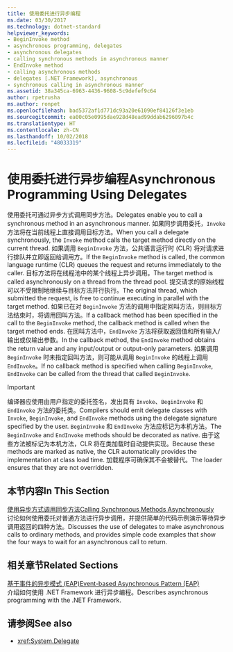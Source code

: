 ```yaml
---
title: 使用委托进行异步编程
ms.date: 03/30/2017
ms.technology: dotnet-standard
helpviewer_keywords:
- BeginInvoke method
- asynchronous programming, delegates
- asynchronous delegates
- calling synchronous methods in asynchronous manner
- EndInvoke method
- calling asynchronous methods
- delegates [.NET Framework], asynchronous
- synchronous calling in asynchronous manner
ms.assetid: 38a345ca-6963-4436-9608-5c9defef9c64
author: rpetrusha
ms.author: ronpet
ms.openlocfilehash: bad5372af1d771dc93a20e61090ef84126f3e1eb
ms.sourcegitcommit: ea00c05e0995dae928d48ead99ddab6296097b4c
ms.translationtype: HT
ms.contentlocale: zh-CN
ms.lasthandoff: 10/02/2018
ms.locfileid: "48033319"
---
```

# <a name="asynchronous-programming-using-delegates"></a><span data-ttu-id="29b34-102">使用委托进行异步编程</span><span class="sxs-lookup"><span data-stu-id="29b34-102">Asynchronous Programming Using Delegates</span></span>
<span data-ttu-id="29b34-103">使用委托可通过异步方式调用同步方法。</span><span class="sxs-lookup"><span data-stu-id="29b34-103">Delegates enable you to call a synchronous method in an asynchronous manner.</span></span> <span data-ttu-id="29b34-104">如果同步调用委托，`Invoke` 方法将在当前线程上直接调用目标方法。</span><span class="sxs-lookup"><span data-stu-id="29b34-104">When you call a delegate synchronously, the `Invoke` method calls the target method directly on the current thread.</span></span> <span data-ttu-id="29b34-105">如果调用 `BeginInvoke` 方法，公共语言运行时 (CLR) 将对请求进行排队并立即返回给调用方。</span><span class="sxs-lookup"><span data-stu-id="29b34-105">If the `BeginInvoke` method is called, the common language runtime (CLR) queues the request and returns immediately to the caller.</span></span> <span data-ttu-id="29b34-106">目标方法将在线程池中的某个线程上异步调用。</span><span class="sxs-lookup"><span data-stu-id="29b34-106">The target method is called asynchronously on a thread from the thread pool.</span></span> <span data-ttu-id="29b34-107">提交请求的原始线程可以不受限制地继续与目标方法并行执行。</span><span class="sxs-lookup"><span data-stu-id="29b34-107">The original thread, which submitted the request, is free to continue executing in parallel with the target method.</span></span> <span data-ttu-id="29b34-108">如果已在对 `BeginInvoke` 方法的调用中指定回叫方法，则目标方法结束时，将调用回叫方法。</span><span class="sxs-lookup"><span data-stu-id="29b34-108">If a callback method has been specified in the call to the `BeginInvoke` method, the callback method is called when the target method ends.</span></span> <span data-ttu-id="29b34-109">在回叫方法中，`EndInvoke` 方法将获取返回值和所有输入/输出或仅输出参数。</span><span class="sxs-lookup"><span data-stu-id="29b34-109">In the callback method, the `EndInvoke` method obtains the return value and any input/output or output-only parameters.</span></span> <span data-ttu-id="29b34-110">如果调用 `BeginInvoke` 时未指定回叫方法，则可能从调用 `BeginInvoke` 的线程上调用 `EndInvoke`。</span><span class="sxs-lookup"><span data-stu-id="29b34-110">If no callback method is specified when calling `BeginInvoke`, `EndInvoke` can be called from the thread that called `BeginInvoke`.</span></span>  
  
> [!IMPORTANT]
>  <span data-ttu-id="29b34-111">编译器应使用由用户指定的委托签名，发出具有 `Invoke`、`BeginInvoke` 和 `EndInvoke` 方法的委托类。</span><span class="sxs-lookup"><span data-stu-id="29b34-111">Compilers should emit delegate classes with `Invoke`, `BeginInvoke`, and `EndInvoke` methods using the delegate signature specified by the user.</span></span> <span data-ttu-id="29b34-112">`BeginInvoke` 和 `EndInvoke` 方法应标记为本机方法。</span><span class="sxs-lookup"><span data-stu-id="29b34-112">The `BeginInvoke` and `EndInvoke` methods should be decorated as native.</span></span> <span data-ttu-id="29b34-113">由于这些方法被标记为本机方法，CLR 将在类加载时自动提供实现。</span><span class="sxs-lookup"><span data-stu-id="29b34-113">Because these methods are marked as native, the CLR automatically provides the implementation at class load time.</span></span> <span data-ttu-id="29b34-114">加载程序可确保其不会被替代。</span><span class="sxs-lookup"><span data-stu-id="29b34-114">The loader ensures that they are not overridden.</span></span>  
  
## <a name="in-this-section"></a><span data-ttu-id="29b34-115">本节内容</span><span class="sxs-lookup"><span data-stu-id="29b34-115">In This Section</span></span>  
 [<span data-ttu-id="29b34-116">使用异步方式调用同步方法</span><span class="sxs-lookup"><span data-stu-id="29b34-116">Calling Synchronous Methods Asynchronously</span></span>](../../../docs/standard/asynchronous-programming-patterns/calling-synchronous-methods-asynchronously.md)  
 <span data-ttu-id="29b34-117">讨论如何使用委托对普通方法进行异步调用，并提供简单的代码示例演示等待异步调用返回的四种方法。</span><span class="sxs-lookup"><span data-stu-id="29b34-117">Discusses the use of delegates to make asynchronous calls to ordinary methods, and provides simple code examples that show the four ways to wait for an asynchronous call to return.</span></span>  
  
## <a name="related-sections"></a><span data-ttu-id="29b34-118">相关章节</span><span class="sxs-lookup"><span data-stu-id="29b34-118">Related Sections</span></span>  
 [<span data-ttu-id="29b34-119">基于事件的异步模式 (EAP)</span><span class="sxs-lookup"><span data-stu-id="29b34-119">Event-based Asynchronous Pattern (EAP)</span></span>](../../../docs/standard/asynchronous-programming-patterns/event-based-asynchronous-pattern-eap.md)  
 <span data-ttu-id="29b34-120">介绍如何使用 .NET Framework 进行异步编程。</span><span class="sxs-lookup"><span data-stu-id="29b34-120">Describes asynchronous programming with the .NET Framework.</span></span>  
  
## <a name="see-also"></a><span data-ttu-id="29b34-121">请参阅</span><span class="sxs-lookup"><span data-stu-id="29b34-121">See also</span></span>

* <xref:System.Delegate>
